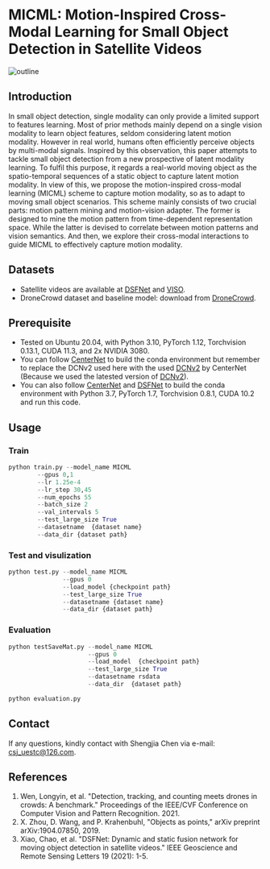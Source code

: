 # MICML: Motion-Inspired Cross-Modal Learning for Small Object Detection in Satellite Videos

![outline](./method.jpg)

## Introduction
In small object detection, single modality can only provide a limited support to features learning. Most of prior methods mainly depend on a single vision modality to learn object features, seldom considering latent motion modality. However in real world, humans often efficiently perceive objects by multi-modal signals. Inspired by this observation, this paper attempts to tackle small object detection from a new prospective of latent modality learning. To fulfil this purpose, it regards a real-world moving object as the spatio-temporal sequences of a static object to capture latent motion modality. In view of this, we propose the motion-inspired cross-modal learning (MICML) scheme to capture motion modality, so as to adapt to moving small object scenarios. This scheme mainly consists of two crucial parts: motion pattern mining and motion-vision adapter. The former is designed to mine the motion pattern from time-dependent representation space. While the latter is devised to correlate between motion patterns and vision semantics. And then, we explore their cross-modal interactions to guide MICML to effectively capture motion modality.



## Datasets

- Satellite videos are available at [DSFNet](https://github.com/ChaoXiao12/Moving-object-detection-DSFNet) and [VISO](https://github.com/qingyonghu/viso).
- DroneCrowd dataset and baseline model: download from [DroneCrowd](https://github.com/VisDrone/DroneCrowd).


## Prerequisite
* Tested on Ubuntu 20.04, with Python 3.10, PyTorch 1.12, Torchvision 0.13.1, CUDA 11.3, and 2x NVIDIA 3080.
* You can follow [CenterNet](https://github.com/xingyizhou/CenterNet) to build the conda environment but remember to replace the DCNv2 used here with the used [DCNv2](https://github.com/CharlesShang/DCNv2/tree/pytorch_0.4) by CenterNet (Because we used the latested version of [DCNv2](https://github.com/CharlesShang/DCNv2)).
* You can also follow [CenterNet](https://github.com/xingyizhou/CenterNet) and [DSFNet](https://github.com/ChaoXiao12/Moving-object-detection-DSFNet) to build the conda environment with Python 3.7, PyTorch 1.7, Torchvision 0.8.1, CUDA 10.2 and run this code.


## Usage

### Train
```python
python train.py --model_name MICML 
		--gpus 0,1 
		--lr 1.25e-4 
		--lr_step 30,45 
		--num_epochs 55 
		--batch_size 2 
		--val_intervals 5  
		--test_large_size True 
		--datasetname  {dataset name} 
		--data_dir {dataset path} 
```

### Test and visulization
```python
python test.py --model_name MICML 
               --gpus 0 
               --load_model {checkpoint path} 
               --test_large_size True 
               --datasetname {dataset name} 
               --data_dir {dataset path} 
```

### Evaluation
```python
python testSaveMat.py --model_name MICML 
                      --gpus 0 
                      --load_model  {checkpoint path}  
                      --test_large_size True 
                      --datasetname rsdata 
                      --data_dir  {dataset path}
```

```python
python evaluation.py
```


## Contact
If any questions, kindly contact with Shengjia Chen via e-mail: csj_uestc@126.com.

## References
1. Wen, Longyin, et al. "Detection, tracking, and counting meets drones in crowds: A benchmark." Proceedings of the IEEE/CVF Conference on Computer Vision and Pattern Recognition. 2021.
2. X. Zhou, D. Wang, and P. Krahenbuhl, "Objects as points," arXiv preprint arXiv:1904.07850, 2019.
3. Xiao, Chao, et al. "DSFNet: Dynamic and static fusion network for moving object detection in satellite videos." IEEE Geoscience and Remote Sensing Letters 19 (2021): 1-5.





